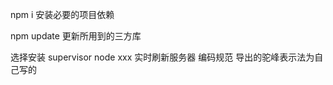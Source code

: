 
npm i                       安装必要的项目依赖


npm update                  更新所用到的三方库



选择安装
supervisor node xxx         实时刷新服务器
编码规范
导出的驼峰表示法为自己写的
